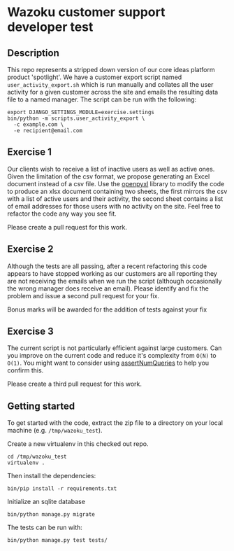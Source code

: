 # Wazoku customer support developer test

## Description
This repo represents a stripped down version of our core ideas platform product 'spotlight'.
We have a customer export script named `user_activity_export.sh` which is run manually
and collates all the user activity for a given customer across the
site and emails the resulting data file to a named manager. The script can be run with the following:

    export DJANGO_SETTINGS_MODULE=exercise.settings
    bin/python -m scripts.user_activity_export \
      -c example.com \
      -e recipient@email.com


## Exercise 1

Our clients wish to receive a list of inactive users as well as active ones. Given the limitation
of the csv format, we propose generating an Excel document instead of a csv file. Use the
[openpyxl](https://openpyxl.readthedocs.org/) library to modify the code to produce an xlsx document
containing two sheets, the first mirrors the csv with a list of active users and their activity, the
second sheet contains a list of email addresses for those users with no activity on the site.
Feel free to refactor the code any way you see fit.

Please create a pull request for this work.

## Exercise 2

Although the tests are all passing, after a recent refactoring this code appears to have stopped working as
our customers are all reporting they are not receiving the emails when we run the script
(although occasionally the wrong manager does receive an email).
Please identify and fix the problem and issue a second pull request for your fix.

Bonus marks will be awarded for the addition of tests against your fix

## Exercise 3

The current script is not particularly efficient against large customers. Can you improve on
the current code and reduce it's complexity from `O(N)` to `O(1)`. You might want to consider using [assertNumQueries]( https://docs.djangoproject.com/en/1.9/topics/testing/tools/#django.test.TransactionTestCase.assertNumQueries) to help you confirm this.

Please create a third pull request for this work.

## Getting started

To get started with the code, extract the zip file to a directory on your local machine (e.g. `/tmp/wazoku_test`).

Create a new virtualenv in this checked out repo.

    cd /tmp/wazoku_test
    virtualenv .


Then install the dependencies:

    bin/pip install -r requirements.txt


Initialize an sqlite database

    bin/python manage.py migrate


The tests can be run with:

    bin/python manage.py test tests/
